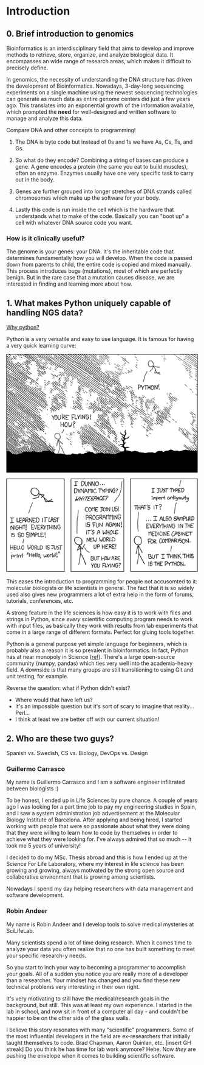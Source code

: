 # Introduction

## 0. Brief introduction to genomics

Bioinformatics is an interdisciplinary field that aims to develop and improve methods
to retrieve, store, organize, and analyze biological data. It encompasses an wide
range of research areas, which makes it difficult to precisely define.

In genomics, the necessity of understanding the DNA structure has driven the development
of Bioinformatics. Nowadays, 3-day-long sequencing experiments on a single machine using
the newest sequencing technologies can generate as much data as entire genome centers did just
a few years ago. This translates into an exponential growth of the information available, which
prompted the **need** for well-designed and written software to manage and analyze this
data.

Compare DNA and other concepts to programming!

1. The DNA is byte code but instead of 0s and 1s we have As, Cs, Ts, and Gs.

2. So what do they encode? Combining a string of bases can produce a gene. A gene
   encodes a protein (the same you eat to build muscles), often an enzyme. Enzymes
   usually have one very specific task to carry out in the body.

3. Genes are further grouped into longer stretches of DNA strands called chromosomes
   which make up the software for your body.

4. Lastly this code is run inside the cell which is the hardware that understands what
   to make of the code. Basically you can "boot up" a cell with whatever DNA source
   code you want.


### How is it clinically useful?
The genome is your genes: your DNA. It's the inheritable code that determines
fundamentally how you will develop. When the code is passed down from parents to child,
the entire code is copied and mixed manually. This process introduces bugs (mutations), most of
which are perfectly benign. But in the rare case that a mutation causes disease,
we are interested in finding and learning more about how.


## 1. What makes Python uniquely capable of handling NGS data?
[Why python?](http://www.nature.com/news/programming-pick-up-python-1.16833)

Python is a very versatile and easy to use language. It is famous for having a very
quick learning curve:

![Python XKCD](/assets/python.png?raw=True)

This eases the introduction to programming for people not accusomted to it:
molecular biologists or life scientists in general. The fact that it is so widely
used also gives new programmers a lot of extra help in the form of forums, tutorials,
conferences, etc.

A strong feature in the life sciences is how easy it is to work with files and strings in
Python, since _every_ scientific computing program needs to work with input files, as
basically they work with results from lab experiments that come in a large range of
different formats. Perfect for gluing tools together.

Python is a general purpose yet simple language for beginners, which is probably also a reason
it is so prevalent in bioinformatics. In fact, Python has at near monopoly in Science
([ref][monopoly]). There's a large open-source community (numpy, pandas) which ties very
well into the academia-heavy field. A downside is that many groups are still
transitioning to using Git and unit testing, for example.

Reverse the question: what if Python didn't exist?
  - Where would that have left us?
  - It's an impossible question but it's sort of scary to imagine that reality... Perl...
  - I think at least we are better off with our current situation!

## 2. Who are these two guys?
Spanish vs. Swedish, CS vs. Biology, DevOps vs. Design

### Guillermo Carrasco
My name is Guillermo Carrasco and I am a software engineer infiltrated between biologists :)

To be honest, I ended up in Life Sciences by pure chance. A couple of years ago I was
looking for a part time job to pay my engineering studies in Spain, and I saw a system
administration job advertisement at the Molecular Biology Institute of Barcelona. After
applying and being hired, I started working with people that were so passionate
about what they were doing that they were willing to learn how to code by themselves
in order to achieve what they were looking for. I've always admired that so much -- it took
me 5 years of university!

I decided to do my MSc. Thesis abroad and this is how I ended up at the Science For Life
Laboratory, where my interest in life science has been growing and growing, always
motivated by the strong open source and collaborative environment that is growing
among scientists.

Nowadays I spend my day helping researchers with data management and software development.

### Robin Andeer
My name is Robin Andeer and I develop tools to solve medical mysteries at SciLifeLab.

Many scientists spend a lot of time doing research. When it comes time to analyze your
data you often realize that no one has built something to meet your specific research-y
needs.

So you start to inch your way to becoming a programmer to accomplish your goals. All of
a sudden you notice you are really more of a developer than a researcher. Your mindset
has changed and you find these new technical problems very interesting in their own right.

It's very motivating to still have the medical/research goals in the background, but
still. This was at least my own experience. I started in the lab in school, and now
sit in front of a computer all day - and couldn't be happier to be on the other side
of the glass walls.

I believe this story resonates with many "scientific" programmers. Some of the most
influential developers in the field are ex-researchers that initially taught
themselves to code. Brad Chapman, Aaron Quinlan, etc. [insert GH streak] Do you think he
has time for lab work anymore? Hehe. Now *they* are pushing the envelope when it comes
to building scientific software.


[monopoly]: http://news.kynosarges.org/2015/04/05/programming-languages-in-2014/
